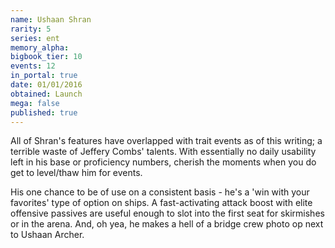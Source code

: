 ```yaml
---
name: Ushaan Shran
rarity: 5
series: ent
memory_alpha:
bigbook_tier: 10
events: 12
in_portal: true
date: 01/01/2016
obtained: Launch
mega: false
published: true
---
```


All of Shran's features have overlapped with trait events as of this writing; a terrible waste of Jeffery Combs' talents. With essentially no daily usability left in his base or proficiency numbers, cherish the moments when you do get to level/thaw him for events.

His one chance to be of use on a consistent basis - he's a 'win with your favorites' type of option on ships. A fast-activating attack boost with elite offensive passives are useful enough to slot into the first seat for skirmishes or in the arena. And, oh yea, he makes a hell of a bridge crew photo op next to Ushaan Archer.
